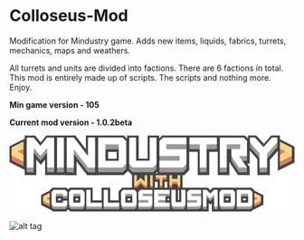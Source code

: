 # Colloseus-Mod
Modification for Mindustry game. Adds new items, liquids, fabrics, turrets, mechanics, maps and weathers.

All turrets and units are divided into factions. There are 6 factions in total. 
This mod is entirely made up of scripts. The scripts and nothing more. Enjoy. 

**Min game version - 105**

**Current mod version - 1.0.2beta**

![Logo](sprites-override/ui/logo.png)

![alt tag](https://vk.com/photo506001149_457245291 "Screenshot")​
